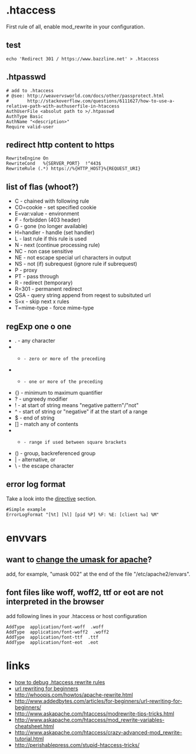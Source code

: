 # .htaccess

First rule of all, enable mod_rewrite in your configuration.

## test

```
echo 'Redirect 301 / https://www.bazzline.net' > .htaccess
```

## .htpasswd

```
# add to .htaccess
# @see: http://weavervsworld.com/docs/other/passprotect.html
#       http://stackoverflow.com/questions/6111627/how-to-use-a-relative-path-with-authuserfile-in-htaccess
AuthUserFile <absolut path to >/.htpasswd
AuthType Basic
AuthName "<description>"
Require valid-user
```

## redirect http content to https

```
RewriteEngine On
RewriteCond   %{SERVER_PORT}  !^443$
RewriteRule (.*) https://%{HTTP_HOST}%{REQUEST_URI}
```

## list of flas (whoot?)

* C     -   chained with following rule
* CO=cookie     -   set specified cookie
* E=var:value   -   environment
* F     -   forbidden (403 header)
* G     -   gone (no longer available)
* H=handler     -   handle (set handler)
* L     -   last rule if this rule is used
* N     -   next (continue processing rule)
* NC    -   non case sensitive
* NE    -   not escape special url characters in output
* NS    -   not (if) subrequest (ignore rule if subrequest)
* P     -   proxy
* PT    -   pass through
* R     -   redirect (temporary)
* R=301 -   permanent redirect
* QSA   -   query string append from reqest to subsituted url
* S=x   -   skip next x rules
* T=mime-type   -   force mime-type

## regExp one o one

* .     - any character
* *     - zero or more of the preceding
* +     - one or more of the preceding
* {}    - minimum to maximum quantifier
* ?     - ungreedy modifier
* !     - at start of string means "negative pattern"/"not"
* ^     - start of string or "negative" if at the start of a range
* $     - end of string
* []    - match any of contents
* -     - range if used between square brackets
* ()    - group, backreferenced group
* |     - alternative, or
* \     - the escape character

## error log format

Take a look into the [directive](https://httpd.apache.org/docs/current/mod/core.html#errorlogformat) section.

```
#Simple example
ErrorLogFormat "[%t] [%l] [pid %P] %F: %E: [client %a] %M"
```

# envvars

## want to [change the umask for apache](http://serverfault.com/questions/383734/how-do-i-set-default-umask-in-apache-on-debian)?

add, for example, "umask 002" at the end of the file "/etc/apache2/envars".

## font files like woff, woff2, ttf or eot are not interpreted in the browser

add following lines in your .htaccess or host configuration

```
AddType  application/font-woff  .woff
AddType  application/font-woff2  .woff2
AddType  application/font-ttf  .ttf
AddType  application/font-eot  .eot
```

# links

* [how to debug .htaccess rewrite rules](http://stackoverflow.com/questions/9153262/tips-for-debugging-htaccess-rewrite-rules)
* [url rewriting for beginners](https://www.addedbytes.com/articles/for-beginners/url-rewriting-for-beginners/)
* http://whoopis.com/howtos/apache-rewrite.html
* http://www.addedbytes.com/articles/for-beginners/url-rewriting-for-beginners/
* http://www.askapache.com/htaccess/modrewrite-tips-tricks.html
* http://www.askapache.com/htaccess/mod_rewrite-variables-cheatsheet.html
* http://www.askapache.com/htaccess/crazy-advanced-mod_rewrite-tutorial.html
* http://perishablepress.com/stupid-htaccess-tricks/
